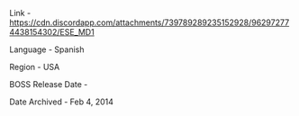 Link - https://cdn.discordapp.com/attachments/739789289235152928/962972774438154302/ESE_MD1

Language - Spanish

Region - USA

BOSS Release Date - 

Date Archived - Feb 4, 2014
